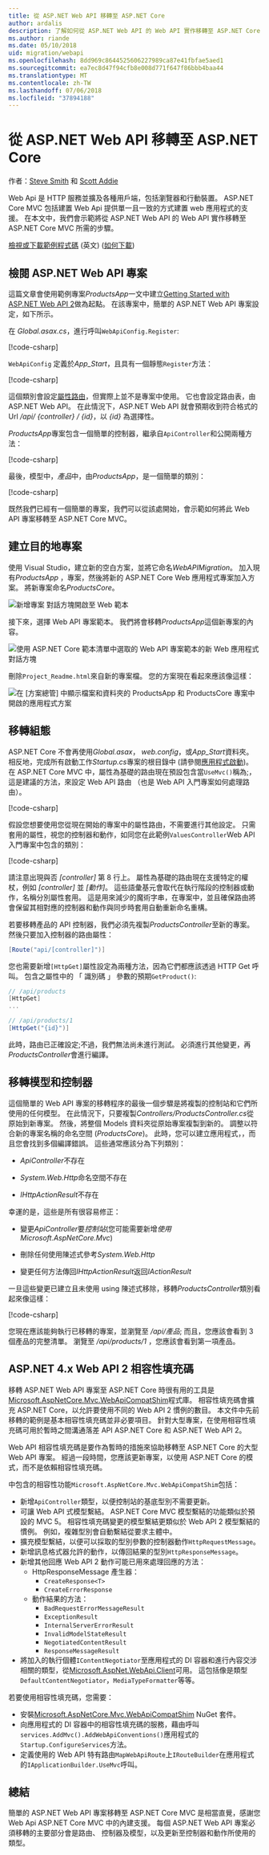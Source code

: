 ```yaml
---
title: 從 ASP.NET Web API 移轉至 ASP.NET Core
author: ardalis
description: 了解如何從 ASP.NET Web API 的 Web API 實作移轉至 ASP.NET Core MVC。
ms.author: riande
ms.date: 05/10/2018
uid: migration/webapi
ms.openlocfilehash: 8dd969c8644525606227989ca87e41fbfae5aed1
ms.sourcegitcommit: ea7ec8d47f94cfb8e008d771f647f86bbb4baa44
ms.translationtype: MT
ms.contentlocale: zh-TW
ms.lasthandoff: 07/06/2018
ms.locfileid: "37894188"
---
```

# <a name="migrate-from-aspnet-web-api-to-aspnet-core"></a>從 ASP.NET Web API 移轉至 ASP.NET Core

作者：[Steve Smith](https://ardalis.com/) 和 [Scott Addie](https://scottaddie.com)

Web Api 是 HTTP 服務並擴及各種用戶端，包括瀏覽器和行動裝置。 ASP.NET Core MVC 包括建置 Web Api 提供單一且一致的方式建置 web 應用程式的支援。 在本文中，我們會示範將從 ASP.NET Web API 的 Web API 實作移轉至 ASP.NET Core MVC 所需的步驟。

[檢視或下載範例程式碼](https://github.com/aspnet/Docs/tree/master/aspnetcore/migration/webapi/sample) \(英文\) ([如何下載](xref:tutorials/index#how-to-download-a-sample))

## <a name="review-aspnet-web-api-project"></a>檢閱 ASP.NET Web API 專案

這篇文章會使用範例專案*ProductsApp*一文中建立[Getting Started with ASP.NET Web API 2](/aspnet/web-api/overview/getting-started-with-aspnet-web-api/tutorial-your-first-web-api)做為起點。 在該專案中，簡單的 ASP.NET Web API 專案設定，如下所示。

在  *Global.asax.cs*，進行呼叫`WebApiConfig.Register`:

[!code-csharp[](../migration/webapi/sample/ProductsApp/Global.asax.cs?highlight=14)]

`WebApiConfig` 定義於*App_Start*，且具有一個靜態`Register`方法：

[!code-csharp[](../migration/webapi/sample/ProductsApp/App_Start/WebApiConfig.cs?highlight=15,16,17,18,19,20)]

這個類別會設定[屬性路由](/aspnet/web-api/overview/web-api-routing-and-actions/attribute-routing-in-web-api-2)，但實際上並不是專案中使用。 它也會設定路由表，由 ASP.NET Web API。 在此情況下，ASP.NET Web API 就會預期收到符合格式的 Url */api/ {controller} / {id}*，以 *{id}* 為選擇性。

*ProductsApp*專案包含一個簡單的控制器，繼承自`ApiController`和公開兩種方法：

[!code-csharp[](../migration/webapi/sample/ProductsApp/Controllers/ProductsController.cs?highlight=19,24)]

最後，模型中，*產品*中，由*ProductsApp*，是一個簡單的類別：

[!code-csharp[](webapi/sample/ProductsApp/Models/Product.cs)]

既然我們已經有一個簡單的專案，我們可以從該處開始，會示範如何將此 Web API 專案移轉至 ASP.NET Core MVC。

## <a name="create-the-destination-project"></a>建立目的地專案

使用 Visual Studio，建立新的空白方案，並將它命名*WebAPIMigration*。 加入現有*ProductsApp* ，專案，然後將新的 ASP.NET Core Web 應用程式專案加入方案。 將新專案命名*ProductsCore*。

![新增專案 對話方塊開啟至 Web 範本](webapi/_static/add-web-project.png)

接下來，選擇 Web API 專案範本。 我們將會移轉*ProductsApp*這個新專案的內容。

![使用 ASP.NET Core 範本清單中選取的 Web API 專案範本的新 Web 應用程式 對話方塊](webapi/_static/aspnet-5-webapi.png)

刪除`Project_Readme.html`來自新的專案檔。 您的方案現在看起來應該像這樣：

![在 [方案總管] 中顯示檔案和資料夾的 ProductsApp 和 ProductsCore 專案中開啟的應用程式方案](webapi/_static/webapimigration-solution.png)

## <a name="migrate-configuration"></a>移轉組態

ASP.NET Core 不會再使用*Global.asax*， *web.config*，或*App_Start*資料夾。 相反地，完成所有啟動工作*Startup.cs*專案的根目錄中 (請參閱[應用程式啟動](../fundamentals/startup.md))。 在 ASP.NET Core MVC 中，屬性為基礎的路由現在預設包含當`UseMvc()`稱為;，這是建議的方法，來設定 Web API 路由 （也是 Web API 入門專案如何處理路由）。

[!code-csharp[](../migration/webapi/sample/ProductsCore/Startup.cs?highlight=31)]

假設您想要使用您從現在開始的專案中的屬性路由，不需要進行其他設定。 只需套用的屬性，視您的控制器和動作，如同您在此範例`ValuesController`Web API 入門專案中包含的類別：

[!code-csharp[](../migration/webapi/sample/ProductsCore/Controllers/ValuesController.cs?highlight=9,13,20,27,33,39)]

請注意出現與否 *[controller]* 第 8 行上。 屬性為基礎的路由現在支援特定的權杖，例如 *[controller]* 並 *[動作]*。 這些語彙基元會取代在執行階段的控制器或動作，名稱分別屬性套用。 這是用來減少的魔術字串，在專案中，並且確保路由將會保留其相對應的控制器和動作與同步時套用自動重新命名重構。

若要移轉產品的 API 控制器，我們必須先複製*ProductsController*至新的專案。 然後只要加入控制器的路由屬性：

```csharp
[Route("api/[controller]")]
```

您也需要新增`[HttpGet]`屬性設定為兩種方法，因為它們都應該透過 HTTP Get 呼叫。 包含之屬性中的 「 識別碼 」 參數的預期`GetProduct()`:

```csharp
// /api/products
[HttpGet]
...

// /api/products/1
[HttpGet("{id}")]
```

此時，路由已正確設定;不過，我們無法尚未進行測試。 必須進行其他變更，再*ProductsController*會進行編譯。

## <a name="migrate-models-and-controllers"></a>移轉模型和控制器

這個簡單的 Web API 專案的移轉程序的最後一個步驟是將複製的控制站和它們所使用的任何模型。 在此情況下，只要複製*Controllers/ProductsController.cs*從原始到新專案。 然後，將整個 Models 資料夾從原始專案複製到新的。 調整以符合新的專案名稱的命名空間 (*ProductsCore*)。  此時，您可以建立應用程式，，而且您會找到多個編譯錯誤。 這些通常應該分為下列類別：

* *ApiController*不存在

* *System.Web.Http*命名空間不存在

* *IHttpActionResult*不存在

幸運的是，這些是所有很容易修正：

* 變更*ApiController*要*控制站*(您可能需要新增*使用 Microsoft.AspNetCore.Mvc*)

* 刪除任何使用陳述式參考*System.Web.Http*

* 變更任何方法傳回*IHttpActionResult*返回*IActionResult*

一旦這些變更已建立且未使用 using 陳述式移除，移轉*ProductsController*類別看起來像這樣：

[!code-csharp[](../migration/webapi/sample/ProductsCore/Controllers/ProductsController.cs?highlight=1,2,6,8,9,27)]

您現在應該能夠執行已移轉的專案，並瀏覽至 */api/產品*; 而且，您應該會看到 3 個產品的完整清單。 瀏覽至 */api/products/1* ，您應該會看到第一項產品。

## <a name="aspnet-4x-web-api-2-compatibility-shim"></a>ASP.NET 4.x Web API 2 相容性填充碼

移轉 ASP.NET Web API 專案至 ASP.NET Core 時很有用的工具是[Microsoft.AspNetCore.Mvc.WebApiCompatShim](https://www.nuget.org/packages/Microsoft.AspNetCore.Mvc.WebApiCompatShim)程式庫。 相容性填充碼會擴充 ASP.NET Core，以允許要使用不同的 Web API 2 慣例的數目。 本文件中先前移轉的範例是基本相容性填充碼並非必要項目。 針對大型專案，在使用相容性填充碼可用於暫時之間溝通落差 API ASP.NET Core 和 ASP.NET Web API 2。

Web API 相容性填充碼是要作為暫時的措施來協助移轉至 ASP.NET Core 的大型 Web API 專案。 經過一段時間，您應該更新專案，以使用 ASP.NET Core 的模式，而不是依賴相容性填充碼。

中包含的相容性功能`Microsoft.AspNetCore.Mvc.WebApiCompatShim`包括：

* 新增`ApiController`類型，以便控制站的基底型別不需要更新。
* 可讓 Web API 式模型繫結。 ASP.NET Core MVC 模型繫結的功能類似於預設的 MVC 5。 相容性填充碼變更的模型繫結更類似於 Web API 2 模型繫結的慣例。 例如，複雜型別會自動繫結從要求主體中。
* 擴充模型繫結，以便可以採取的型別參數的控制器動作`HttpRequestMessage`。
* 新增訊息格式器允許的動作，以傳回結果的型別`HttpResponseMessage`。
* 新增其他回應 Web API 2 動作可能已用來處理回應的方法：
  * HttpResponseMessage 產生器：
    * `CreateResponse<T>`
    * `CreateErrorResponse`
  * 動作結果的方法：
    * `BadRequestErrorMessageResult`
    * `ExceptionResult`
    * `InternalServerErrorResult`
    * `InvalidModelStateResult`
    * `NegotiatedContentResult`
    * `ResponseMessageResult`
* 將加入的執行個體`IContentNegotiator`至應用程式的 DI 容器和進行內容交涉相關的類型，從[Microsoft.AspNet.WebApi.Client](https://www.nuget.org/packages/Microsoft.AspNet.WebApi.Client/)可用。 這包括像是類型`DefaultContentNegotiator`，`MediaTypeFormatter`等等。

若要使用相容性填充碼，您需要：

* 安裝[Microsoft.AspNetCore.Mvc.WebApiCompatShim](https://www.nuget.org/packages/Microsoft.AspNetCore.Mvc.WebApiCompatShim) NuGet 套件。
* 向應用程式的 DI 容器中的相容性填充碼的服務，藉由呼叫`services.AddMvc().AddWebApiConventions()`應用程式的`Startup.ConfigureServices`方法。
* 定義使用的 Web API 特有路由`MapWebApiRoute`上`IRouteBuilder`在應用程式的`IApplicationBuilder.UseMvc`呼叫。

## <a name="summary"></a>總結

簡單的 ASP.NET Web API 專案移轉至 ASP.NET Core MVC 是相當直覺，感謝您 Web Api ASP.NET Core MVC 中的內建支援。 每個 ASP.NET Web API 專案必須移轉的主要部分會是路由、 控制器及模型，以及更新至控制器和動作所使用的類型。
